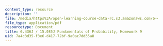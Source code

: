 ```yaml
---
content_type: resource
description: ''
file: /media/https%3A/open-learning-course-data-rc.s3.amazonaws.com/6-436j-fundamentals-of-probability-fall-2018/7a4c3d35f3e6d41772bf9a0ac7dd35a8_MIT6_436JF18_hw9.pdf
file_type: application/pdf
resourcetype: Document
title: 6.436J / 15.085J Fundamentals of Probability, Homework 9
uid: 7a4c3d35-f3e6-d417-72bf-9a0ac7dd35a8
---
```


